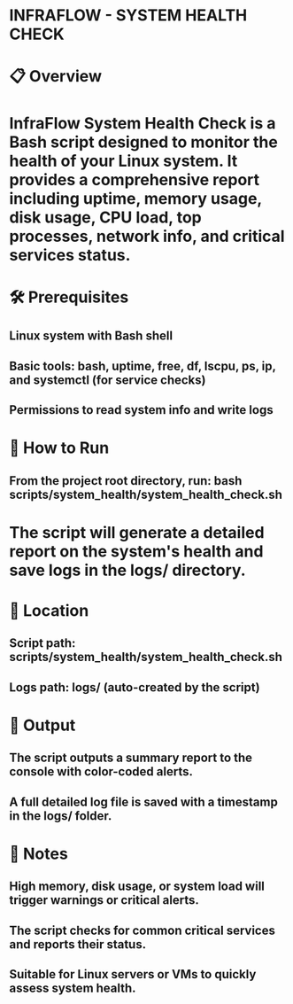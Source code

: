 # INFRAFLOW - SYSTEM HEALTH CHECK

# 📋 Overview
# InfraFlow System Health Check is a Bash script designed to monitor the health of your Linux system. It provides a comprehensive report including uptime, memory usage, disk usage, CPU load, top processes, network info, and critical services status.

# 🛠️ Prerequisites
## Linux system with Bash shell
## Basic tools: bash, uptime, free, df, lscpu, ps, ip, and systemctl (for service checks)
## Permissions to read system info and write logs

# 🚀 How to Run
## From the project root directory, run: bash scripts/system_health/system_health_check.sh
# The script will generate a detailed report on the system's health and save logs in the logs/ directory.

# 📁 Location
## Script path: scripts/system_health/system_health_check.sh
## Logs path: logs/ (auto-created by the script)

# 🧾 Output
## The script outputs a summary report to the console with color-coded alerts.
## A full detailed log file is saved with a timestamp in the logs/ folder.

# 📌 Notes
## High memory, disk usage, or system load will trigger warnings or critical alerts.
## The script checks for common critical services and reports their status.
## Suitable for Linux servers or VMs to quickly assess system health.


